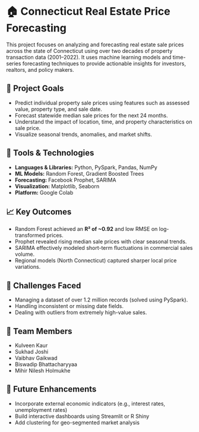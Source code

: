 # 🏠 Connecticut Real Estate Price Forecasting

This project focuses on analyzing and forecasting real estate sale prices across the state of Connecticut using over two decades of property transaction data (2001–2022). It uses machine learning models and time-series forecasting techniques to provide actionable insights for investors, realtors, and policy makers.

## 📌 Project Goals

- Predict individual property sale prices using features such as assessed value, property type, and sale date.
- Forecast statewide median sale prices for the next 24 months.
- Understand the impact of location, time, and property characteristics on sale price.
- Visualize seasonal trends, anomalies, and market shifts.

## 🔧 Tools & Technologies

- **Languages & Libraries:** Python, PySpark, Pandas, NumPy
- **ML Models:** Random Forest, Gradient Boosted Trees
- **Forecasting:** Facebook Prophet, SARIMA
- **Visualization:** Matplotlib, Seaborn
- **Platform:** Google Colab

## 📈 Key Outcomes

- Random Forest achieved an **R² of ~0.92** and low RMSE on log-transformed prices.
- Prophet revealed rising median sale prices with clear seasonal trends.
- SARIMA effectively modeled short-term fluctuations in commercial sales volume.
- Regional models (North Connecticut) captured sharper local price variations.

## 🧠 Challenges Faced

- Managing a dataset of over 1.2 million records (solved using PySpark).
- Handling inconsistent or missing date fields.
- Dealing with outliers from extremely high-value sales.


## 👥 Team Members

- Kulveen Kaur  
- Sukhad Joshi  
- Vaibhav Gaikwad  
- Biswadip Bhattacharyyaa
- Mihir Nilesh Holmukhe

## 🔮 Future Enhancements

- Incorporate external economic indicators (e.g., interest rates, unemployment rates)
- Build interactive dashboards using Streamlit or R Shiny
- Add clustering for geo-segmented market analysis

